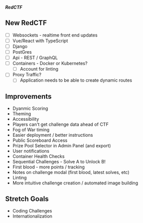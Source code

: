 ***RedCTF***

## New RedCTF

 - [ ] Websockets - realtime front end updates
 - [ ] Vue/React with TypeScript
 - [ ] Django
 - [ ] PostGres
 - [ ] Api - REST / GraphQL
 - [ ] Containers - Docker or Kubernetes?
    - [ ] Account for linting
 - [ ] Proxy Traffic?
    - [ ] Application needs to be able to create dynamic routes

## Improvements 

* Dyanmic Scoring
* Theming
* Accessibility
* Players can't get challenge data ahead of CTF
* Fog of War timing
* Easier deployment / better instructions
* Public Scoreboard Access
* Prize Pool Selector in Admin Panel (and export)
* User notifications
* Container Health Checks
* Sequential Challenges - Solve A to Unlock B!
* First blood - more points / tracking
* Notes on challenge modal (first blood, latest solves, etc)
* Linting
* More intuitive challenge creation / automated image building

## Stretch Goals

* Coding Challenges
* Internationalization
 
